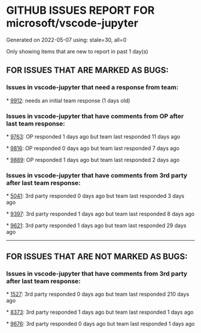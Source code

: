 
# GITHUB ISSUES REPORT FOR microsoft/vscode-jupyter


Generated on 2022-05-07 using: stale=30, all=0


Only showing items that are new to report in past 1 day(s)


## FOR ISSUES THAT ARE MARKED AS BUGS:


### Issues in vscode-jupyter that need a response from team:


\* [9912](https://github.com/microsoft/vscode-jupyter/issues/9912 "Interrupt kernel action appears disabled"): needs an initial team response (1 days old)

### Issues in vscode-jupyter that have comments from OP after last team response:


\* [9763](https://github.com/microsoft/vscode-jupyter/issues/9763 "Cannot execute Run current cell for ~1s after I stop typing"): OP responded 1 days ago but team last responded 11 days ago

\* [9816](https://github.com/microsoft/vscode-jupyter/issues/9816 "Export for HTML and PDF fails"): OP responded 0 days ago but team last responded 7 days ago

\* [9889](https://github.com/microsoft/vscode-jupyter/issues/9889 "Data viewer crashes when inspecting jupyter data frame variable"): OP responded 1 days ago but team last responded 2 days ago

### Issues in vscode-jupyter that have comments from 3rd party after last team response:


\* [5041](https://github.com/microsoft/vscode-jupyter/issues/5041 "PATH returned by interactive session is different from iPython launched from terminal"): 3rd party responded 0 days ago but team last responded 3 days ago

\* [9397](https://github.com/microsoft/vscode-jupyter/issues/9397 "tqdm unable to remove progress bar widgets – blank vertical space left in the output container"): 3rd party responded 1 days ago but team last responded 8 days ago

\* [9621](https://github.com/microsoft/vscode-jupyter/issues/9621 "Unable to start Kernel due to connection timeout"): 3rd party responded 1 days ago but team last responded 29 days ago

---

## FOR ISSUES THAT ARE NOT MARKED AS BUGS:


### Issues in vscode-jupyter that have comments from 3rd party after last team response:


\* [1527](https://github.com/microsoft/vscode-jupyter/issues/1527 "Make cells (# %%) collapsible python files"): 3rd party responded 0 days ago but team last responded 210 days ago

\* [8373](https://github.com/microsoft/vscode-jupyter/issues/8373 "Enhancement: Use python installed plotly.min.js instead of renderer."): 3rd party responded 1 days ago but team last responded 1 days ago

\* [9676](https://github.com/microsoft/vscode-jupyter/issues/9676 "Localize using vscode-loc"): 3rd party responded 0 days ago but team last responded 1 days ago
